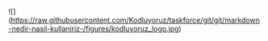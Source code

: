 ![] (https://raw.githubusercontent.com/Kodluyoruz/taskforce/git/git/markdown-nedir-nasil-kullaniriz-/figures/kodluyoruz_logo.jpg)
